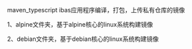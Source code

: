 maven_typescript ibas应用程序编译，打包，上传私有仓库的镜像


1、alpine文件夹，基于alpine核心的linux系统构建镜像

2、debian文件夹，基于debian核心的linux系统构建镜像



